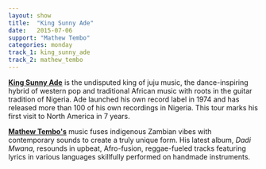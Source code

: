 ```yaml
---
layout: show
title:  "King Sunny Ade"
date:   2015-07-06
support: "Mathew Tembo"
categories: monday
track_1: king_sunny_ade
track_2: mathew_tembo
---
```


**[King Sunny Ade](http://on.fb.me/1GB765u "King Sunny Ade")** is the undisputed king of juju music, the dance-inspiring hybrid of western pop and traditional African music with roots in the guitar tradition of Nigeria. Ade launched his own record label in 1974 and has released more than 100 of his own recordings in Nigeria. This tour marks his first visit to North America in 7 years.

**[Mathew Tembo's](http://mathewtembo.com "Mathew Tembo")** music fuses indigenous Zambian vibes with contemporary sounds to create a truly unique form. His latest album, *Dadi Mwana*, resounds in upbeat, Afro-fusion, reggae-fueled tracks featuring lyrics in various languages skillfully performed on handmade instruments.